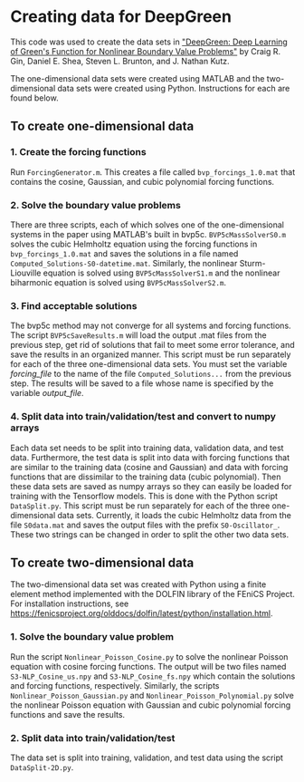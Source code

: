 # Creating data for DeepGreen

This code was used to create the data sets in ["DeepGreen: Deep Learning of Green's Function for Nonlinear Boundary Value Problems"](https://arxiv.org/abs/2101.07206) by Craig R. Gin, Daniel E. Shea, Steven L. Brunton, and J. Nathan Kutz. 

The one-dimensional data sets were created using MATLAB and the two-dimensional data sets were created using Python. Instructions for each are found below. 

## To create one-dimensional data

### 1. Create the forcing functions

Run `ForcingGenerator.m`. This creates a file called `bvp_forcings_1.0.mat` that contains the cosine, Gaussian, and cubic polynomial forcing functions. 

### 2. Solve the boundary value problems

There are three scripts, each of which solves one of the one-dimensional systems in the paper using MATLAB's built in bvp5c. `BVP5cMassSolverS0.m`  solves the cubic Helmholtz equation using the forcing functions in `bvp_forcings_1.0.mat` and saves the solutions in a file named `Computed_Solutions-S0-datetime.mat`. Similarly, the nonlinear Sturm-Liouville equation is solved using `BVP5cMassSolverS1.m` and the nonlinear biharmonic equation is solved using `BVP5cMassSolverS2.m`.

### 3. Find acceptable solutions

The bvp5c method may not converge for all systems and forcing functions. The script `BVP5cSaveResults.m` will load the output .mat files from the previous step, get rid of solutions that fail to meet some error tolerance, and save the results in an organized manner. This script must be run separately for each of the three one-dimensional data sets. You must set the variable *forcing_file* to the name of the file `Computed_Solutions...` from the previous step. The results will be saved to a file whose name is specified by the variable *output_file*. 

### 4. Split data into train/validation/test and convert to numpy arrays

Each data set needs to be split into training data, validation data, and test data. Furthermore, the test data is split into data with forcing functions that are similar to the training data (cosine and Gaussian) and data with forcing functions that are dissimilar to the training data (cubic polynomial). Then these data sets are saved as numpy arrays so they can easily be loaded for training with the Tensorflow models. This is done with the Python script `DataSplit.py`. This script must be run separately for each of the three one-dimensional data sets. Currently, it loads the cubic Helmholtz data from the file `S0data.mat` and saves the output files with the prefix `S0-Oscillator_`. These two strings can be changed in order to split the other two data sets.

## To create two-dimensional data

The two-dimensional data set was created with Python using a finite element method implemented with the DOLFIN library of the FEniCS Project. For installation instructions, see https://fenicsproject.org/olddocs/dolfin/latest/python/installation.html.

### 1. Solve the boundary value problem

Run the script `Nonlinear_Poisson_Cosine.py` to solve the nonlinear Poisson equation with cosine forcing functions. The output will be two files named `S3-NLP_Cosine_us.npy` and `S3-NLP_Cosine_fs.npy` which contain the solutions and forcing functions, respectively. Similarly, the scripts `Nonlinear_Poisson_Gaussian.py` and `Nonlinear_Poisson_Polynomial.py` solve the nonlinear Poisson equation with Gaussian and cubic polynomial forcing functions and save the results.

### 2. Split data into train/validation/test 

The data set is split into training, validation, and test data using the script `DataSplit-2D.py`.

